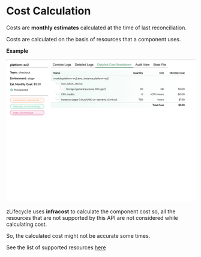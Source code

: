 # Cost Calculation

Costs are **monthly estimates** calculated at the time of last reconciliation.

Costs are calculated on the basis of resources that a component uses.

**Example**

![detailed-cost-breakdown](assets/images/detailed-cost-breakdown.png "Detailed Cost Breakdown")

zLifecycle uses **infracost** to calculate the component cost so, all the resources that are not supported by this API are not considered while calculating cost.

So, the calculated cost might not be accurate some times.

See the list of supported resources [here](https://www.infracost.io/docs/supported_resources/aws/)